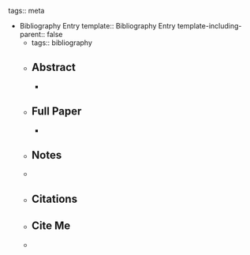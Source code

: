 tags:: meta

- Bibliography Entry
  template:: Bibliography Entry
  template-including-parent:: false
	- tags:: bibliography
	- ## Abstract
		-
	- ## Full Paper
		-
	- ## Notes
	-
	- ## Citations
	- ## Cite Me
	-